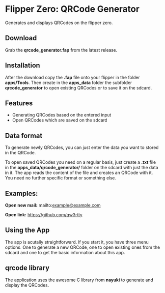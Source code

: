 # Flipper Zero: QRCode Generator
Generates and displays QRCodes on the flipper zero.

## Download
Grab the **qrcode_generator.fap** from the latest release. 

## Installation 
After the download copy the **.fap** file onto your flipper in the folder 
**apps/Tools**. Then create in the **apps_data** folder the subfolder 
**qrcode_generator** to open existing QRCodes or to save it on the sdcard.

## Features
- Generating QRCodes based on the entered input
- Open QRCodes which are saved on the sdcard

## Data format
To generate newly QRCodes, you can just enter the data you want to stored 
in the QRCode.

To open saved QRCodes you need on a regular basis, just create a **.txt** file 
in the **apps_data/qrcode_generator/** folder on the sdcard with just the 
data in it. The app reads the content of the file and creates an QRCode with 
it. You need no further specific format or something else. 

## Examples:
**Open new mail:**
mailto:example@example.com

**Open link:**
https://github.com/qw3rtty

## Using the App
The app is acutally straightforward. If you start it, you have three menu
options. One to generate a new QRCode, one to open existing ones from the 
sdcard and one to get the basic information about this app.

## qrcode library
The application uses the awesome C library from **nayuki**
to generate and display the QRCodes. 

